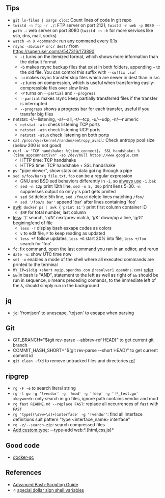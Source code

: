 ## Tips 
- `git ls-files | xargs cloc`: Count lines of code in git repo
- `twistd -n ftp -r ./`: FTP server on port 2121; `twistd -n web -p 8080 --path .`: web server on port 8080 (`twistd -n -h` for more services like ssh, dns, mail, socks)
- `watch -n 0 <command>`: run any command every 0.1s
- `rsync -abviuzP src/ dest/` from https://superuser.com/a/547316/173890
    - `-i` turns on the itemized format, which shows more information than the default format
    - `-b` makes rsync backup files that exist in both folders, appending `~` to the old file. You can control this suffix with `--suffix .suf`
    - `-u` makes rsync transfer skip files which are newer in dest than in src
    - `-z` turns on compression, which is useful when transferring easily-compressible files over slow links
    - `-P` turns on `--partial` and `--progress`
    - `--partial` makes rsync keep partially transferred files if the transfer is interrupted
    - `--progress` shows a progress bar for each transfer, useful if you transfer big files
- netstat: -l/--listening, -a/--all, -t/--tcp, -u/--udp, -n/--numeric
    - `netstat -atn` check listening TCP ports
    - `netstat -atn` check listening UCP ports
    - `netstat -atun` check listening on both ports
- `cat /proc/sys/kernel/random/entropy_avail`: Check entropy pool size (below 200 is not good)
- `curl -w "TCP handshake: %{time_connect}， SSL handshake: %{time_appconnect}\n" -so /dev/null https://www.google.com`
    - HTTP time: TCP handshake
    - HTTPS time: TCP handshake + SSL handshake
- `pv`: "pipe viewer", show stats on data goi ng through a pipe
- `sed s/foo/bar/g file.txt`, `foo` can be a regular expression
    - GNU and BSD sed behaviors differently in `-i`, so [always use](https://stackoverflow.com/a/22084103/1035859) `-i.bak`
    - `sed -n 12p` print 12th line, `sed -n 5, 30p` print liens 5-30. `-n` suppresses output so only `p`'s part gets printed 
    - `sed 5d` delete 5th line, `sed /foo/d` delete lines matching `/foo/`
    - `sed '/foo/a bar'` append 'bar' after lines containing 'foo'
- [awk](https://coolshell.cn/articles/9070.html): `docker ps | awk {'print $1'}` print first column container ID
    - `$NF` for total number, last column
- [less](https://twitter.com/b0rk/status/1005470181240508417): '/' search, 'n/N' next/prev match, 'j/K' down/up a line, 
    'g/G' begining/end of file
    - `less -r` display bash esxape codes as colors
    - `v` to edit file, `F` to keep reading as updated
    - `less +F` follow updates, `less +G` start 20% into file, `less +/foo` search for 'foo'
- `fc`: fix command, open the last command you ran in an editor, and rerun
- `date -u`: show UTC time now
- `set -x` enables a mode of the shell where all executed commands are printed to the terminal
- `MY_IP=$(dig +short myip.opendns.com @resolver1.opendns.com)` [refer](https://unix.stackexchange.com/a/81699/36211)
- `&&` in bash is "AND", statement to the left as well as right of `&&` should be run in sequence, `&` means preceding comands, 
    to the immediate left of the `&`, should simply run in the background

## jq
- `jq`: 'fromjson' to unescape, 'tojson' to escape when parsing

## Git    
- GIT_BRANCH="$(git rev-parse --abbrev-ref HEAD)" to get current git branch
- COMMIT_HASH_SHORT="$(git rev-parse --short HEAD)" to get current commit id
- `git clean -fXd` to remove untracked files and directories [ref](https://stackoverflow.com/a/64966/1035859)
## ripgrep
- `rg -F -e` to search literal string
- `rg -t go -g '!vendor' -g '!mod' -g '!dep' -g '!*_test.go' <keyword>`: only search in go files, ignore path contains vendor and mod
- `rg fast README.md --replace FAST`:  replace all occurrences of `fast` with `FAST`
- `rg 'type((\s\w+\s)+)interface' -g '!vendor'`: find all interface definitions suit pattern "type <interface_name> interface"
- `rg -z/--search-zip`: search compressed files
- [Add custom type](https://github.com/BurntSushi/ripgrep/blob/master/GUIDE.md#configuration-file): --type-add web:\*.{html,css,js}\*

## Good code
- [docker-gc](https://github.com/spotify/docker-gc/blob/master/docker-gc)
## References
+ [Advanced Bash-Scripting Guide](https://www.tldp.org/LDP/abs/abs-guide.pdf)
+ :star: [special dollar sign shell variables](https://stackoverflow.com/questions/5163144/what-are-the-special-dollar-sign-shell-variables)
